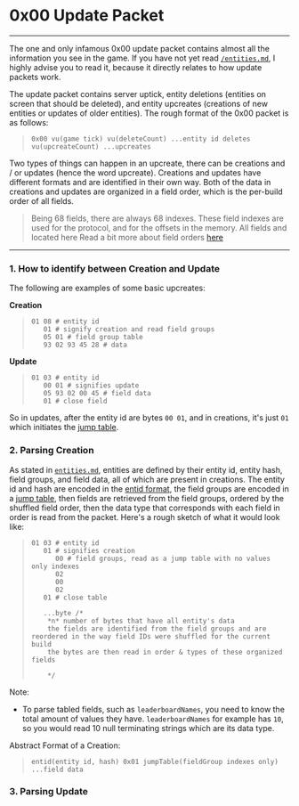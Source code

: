 # 0x00 Update Packet
---
The one and only infamous 0x00 update packet contains almost all the information you see in the game. If you have not yet read [`/entities.md`](/entities.md), I highly advise you to read it, because it directly relates to how update packets work.

The update packet contains server uptick, entity deletions (entities on screen that should be deleted), and entity upcreates (creations of new entities or updates of older entities). The rough format of the 0x00 packet is as follows:
> `0x00 vu(game tick) vu(deleteCount) ...entity id deletes vu(upcreateCount) ...upcreates`

Two types of things can happen in an upcreate, there can be creations and / or updates (hence the word upcreate). Creations and updates have different formats and are identified in their own way. Both of the data in creations and updates are organized in a field order, which is the per-build order of all fields.
> Being 68 fields, there are always 68 indexes. These field indexes are used for the protocol, and for the offsets in the memory. All fields and located here
Read a bit more about field orders [here](/entities.md#fields)
---
### 1. How to identify between Creation and Update

The following are examples of some basic upcreates:

**Creation**
> ```less
> 01 08 # entity id
>    01 # signify creation and read field groups
>    05 01 # field group table
>    93 02 93 45 28 # data
> ```
**Update**
> ```less
> 01 03 # entity id
>    00 01 # signifies update
>    05 93 02 00 45 # field data
>    01 # close field
> ```
So in updates, after the entity id are bytes `00 01`, and in creations, it's just `01` which initiates the [jump table](/protocol/data.md#data-organization).

### 2. Parsing Creation

As stated in [`entities.md`](/entities.md), entities are defined by their entity id, entity hash, field groups, and field data, all of which are present in creations. The entity id and hash are encoded in the [entid format](/protocol/data.md#entid---vu-hash-vu-id), the field groups are encoded in a [jump table](/protocol/data.md#data-organization), then fields are retrieved from the field groups, ordered by the shuffled field order, then the data type that corresponds with each field in order is read from the packet. Here's a rough sketch of what it would look like:

> ```less
> 01 03 # entity id
>    01 # signifies creation
>       00 # field groups, read as a jump table with no values only indexes
>       02
>       00
>       02
>    01 # close table
>    
>    ...byte /*
>     *n* number of bytes that have all entity's data
>     the fields are identified from the field groups and are reordered in the way field IDs were shuffled for the current build
>     the bytes are then read in order & types of these organized fields
>     
>     */
> ```

Note:
- To parse tabled fields, such as `leaderboardNames`, you need to know the total amount of values they have. `leaderboardNames` for example has `10`, so you would read 10 null terminating strings which are its data type.

Abstract Format of a Creation:

> `entid(entity id, hash) 0x01 jumpTable(fieldGroup indexes only) ...field data`

### 3. Parsing Update
